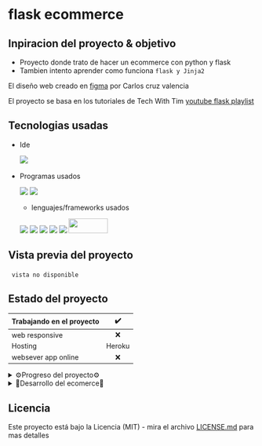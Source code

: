 # flask ecommerce
## Inpiracion del proyecto & objetivo

- Proyecto donde trato de hacer un ecommerce con python y flask
- Tambien intento aprender como funciona ``flask y Jinja2``

El diseño web creado en <a href="https://www.figma.com/file/kP0SJhf4iDDa9kAzsz1LM1/Github-projects?node-id=0%3A1">figma</a> por Carlos cruz valencia

El proyecto se basa en los tutoriales de Tech With Tim  <a href="https://www.youtube.com/playlist?list=PLzMcBGfZo4-n4vJJybUVV3Un_NFS5EOgX">youtube flask playlist</a>
## Tecnologias usadas
- Ide
    <!-- visual studio code -->
    <code><img height="25" src="https://img.shields.io/badge/Visual_Studio_Code-0078D4?style=for-the-badge&logo=visual%20studio%20code&logoColor=white"></code>

- Programas usados
    <!-- figma -->
    <code><img height="30" src="https://img.shields.io/badge/Figma-F24E1E?style=for-the-badge&logo=figma&logoColor=white"></code><!-- gitkraken -->
    <code><img height="30" src="https://img.shields.io/badge/GitKraken-179287?style=for-the-badge&logo=GitKraken&logoColor=white"></code>
    
    - lenguajes/frameworks usados
    <!-- bootstrap -->
    <!-- html -->
    <code><img height="30" src="https://img.shields.io/badge/HTML5-E34F26?style=for-the-badge&logo=html5&logoColor=white"></code><!-- css -->
    <code><img height="30" src="https://img.shields.io/badge/CSS3-1572B6?style=for-the-badge&logo=css3&logoColor=white"></code><!-- python -->
    <code><img height="30" src="https://img.shields.io/badge/Python-3776AB?style=for-the-badge&logo=python&logoColor=white"></code><!-- sass -->
    <code><img height="30" src="https://img.shields.io/badge/Sass-CC6699?style=for-the-badge&logo=sass&logoColor=white"></code><!-- javascript -->
    <code><img src="https://img.shields.io/badge/JavaScript-323330?style=for-the-badge&logo=javascript&logoColor=F7DF1E"></img></code>
    <code><img src="https://i.postimg.cc/0QLfkqmD/pocoo-flask-ar21.png)](https://postimg.cc/jw4NcmMS" height="30" width="80"></img></code>

## Vista previa del proyecto
`` vista no disponible``


<!-- <img src="project-preview.png" aling="center"></img> -->
<!-- <img src="project-preview.gif" aling="center"></img> -->
## Estado del proyecto
<!-- <a href=""> En el caso de que el proyecto tenga trello</a> -->
|Trabajando en el proyecto|✔️| 
| -------------------------- | :----------------: | 
|            web responsive              |      ❌        |
|           Hosting                |       Heroku      |
| websever app online          |         ❌    |  
<details >
<summary>⚙️Progreso del proyecto⚙️</summary>
<details >
<summary>🗂️Rama de directorios🗂️</summary>

<div>
<p style = 'text-align:left;'>
<img src="pr-progres/tree.png" width="300px">
</p>
</div>

</details>


<details >
<summary>🗃️Grafico del repositorio🗃️</summary>
<br>

🔧 trabajando en development para seguir el progreso del proyecto ve a la [rama de desarollo](https://github.com/Carloscruzvalencia/flask-project/tree/development)


```mermaid
    gitGraph
        commit
        commit
        branch development
        commit
        checkout main
```

</details>

<details >
<summary>👣 Instalacion Paso a paso👣</summary>

1. instalacion

    👉 Nesesitas instalar python para poder usar pip y poder instalar flask

    ⚠️[Python 3.10.5  descaga directa](https://www.python.org/ftp/python/3.10.5/python-3.10.5-amd64.exe)⚠️

    En la terminal ejecuta el siguiente comando:
    ```shell
    pip install flask
    ```
    🚨Tambien se instalaran los siguientes paquetes automaticamente con flask🚨
    - Werkzeug
    - Jinja2
    - wathdog
2. Creamos la carpeta del proyecto y los archivos necesarios

    <img src="pr-progres/tree2.png"></img>

3. Configuramos el archivo app.py
    ```python
    from flask import Flask, redirect, url_for, render_template

    app = Flask(__name__)

    @app.route('/')
    def home():
        return render_template("index.html")

    if __name__ == '__main__':
        app.run(debug=True)
    ```
4. Modificamos el archivo base.html
    ```html
        <!DOCTYPE html>
         <html lang="en">
            <head>
                <meta charset="UTF-8">
                <meta http-equiv="X-UA-Compatible" content="IE=edge">
                <meta name="viewport" content="width=device-width, initial-scale=1.0">
                <title>{% block title %} {% endblock %}</title>
            </head>
            <body>
                <header>
                    {% block header %}
                    {% endblock %}
                </header>
                <main>
                    {% block maincontent %}
                    {% endblock %}
                </main>
                <aside>
                    {% block aside %}
                    {% endblock %}
                </aside>
                <footer>
                    {% block footer %}
                    {% endblock %}
                </footer>
            </body>
        </html>
    ```
    
5. Modificamos el archivo index.html
    ```html
    {% extends "layouts/base.html" %}
    ```
6. 👉Opcional👈 creamos un archivo de configuracion para el debuger

    <img src="pr-progres/debuger.gif"></img>

    🚨🚨 Esto es opcional pero nos permitira ejecutar el servidor con el debuger activado🚨🚨

    tambien podemos ejecutarlo con el siguiente comando:
    ```shell
    python app.py
    ```
    ```shell
    python app.py debug
    ```
    o con el siguiente comando:
    ```shell
    flask run
    ```
🚧🚧🚧 Documentacion basica terminada 🚧🚧🚧

Pra saber mas sobre python y flask visita estos enlaces:
- [documentacion flask](https://devdocs.io/flask~2.1/)
- [documentacion jinja3](https://devdocs.io/jinja~3.0/)

    videos de youtube sobre flask:
- [Mundo python](https://www.youtube.com/watch?v=Yz1gUwXPPJw&ab_channel=MundoPython)
- [FreeCodeCamp](https://www.youtube.com/watch?v=Z1RJmh_OqeA&ab_channel=freeCodeCamp.org)
</details>


</details>

<details >
<summary>📜Desarrollo del ecomerce📜</summary>

1. Se desarolla el menu ⌚ 05/06/22
<img src="pr-progres/menu.png"></img>

2. Se desarolla el index.html ⌚ 08/06/22

3. Se desarolla la landing page del proyecto ⌚ 11/06/22
<img src="pr-progres/1.png"></img>

4. Se añaden animaciones a las tarjetas de los productos ⌚ 11/06/22
<img src="pr-progres/1.gif"></img>
</details>


## Licencia
Este proyecto está bajo la Licencia (MIT) - mira el archivo [LICENSE.md](LICENSE.md)  para mas detalles


<!-- ## !codigo temporal¡
## git update code
```shell
git add -A && git commit -a -m \"update\" && git push
```

## sass compiler code
```shell
sass -w --style compressed static/styles/sass/main.scss static/styles/css/main.css
``` -->